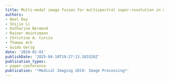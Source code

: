 ```yaml
---
title: Multi-modal image fusion for multispectral super-resolution in microscopy
authors:
- Neel Dey
- Shijie Li
- Katharina Bermond
- Rainer Heintzmann
- Christine A. Curcio
- Thomas Ach
- Guido Gerig
date: '2019-01-01'
publishDate: '2025-04-10T19:27:13.183328Z'
publication_types:
- paper-conference
publication: '*Medical Imaging 2019: Image Processing*'
---
```

